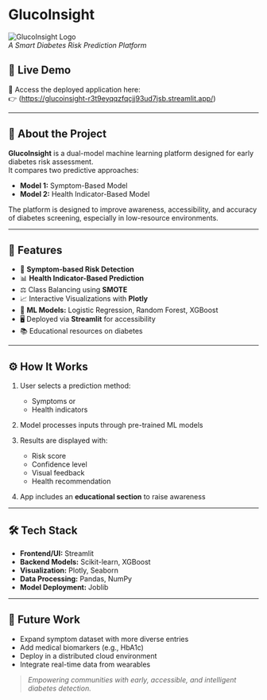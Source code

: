 # GlucoInsight

![GlucoInsight Logo](https://img.shields.io/badge/ML-Streamlit-blue?style=flat-square)  
*A Smart Diabetes Risk Prediction Platform*

## 🔗 Live Demo
🎯 Access the deployed application here:  
👉 (https://glucoinsight-r3t9eyqqzfqcjj93ud7jsb.streamlit.app/)

---

## 🧠 About the Project

**GlucoInsight** is a dual-model machine learning platform designed for early diabetes risk assessment.  
It compares two predictive approaches:

- **Model 1:** Symptom-Based Model  
- **Model 2:** Health Indicator-Based Model

The platform is designed to improve awareness, accessibility, and accuracy of diabetes screening, especially in low-resource environments.

---

## 🚀 Features

- 🧪 **Symptom-based Risk Detection**  
- 📊 **Health Indicator-Based Prediction**  
- ⚖️ Class Balancing using **SMOTE**  
- 📈 Interactive Visualizations with **Plotly**  
- 🧠 **ML Models:** Logistic Regression, Random Forest, XGBoost  
- 🖥️ Deployed via **Streamlit** for accessibility  
- 📚 Educational resources on diabetes

---

## ⚙️ How It Works

1. User selects a prediction method:  
   - Symptoms or  
   - Health indicators

2. Model processes inputs through pre-trained ML models

3. Results are displayed with:
   - Risk score
   - Confidence level
   - Visual feedback
   - Health recommendation

4. App includes an **educational section** to raise awareness

---

## 🛠️ Tech Stack

- **Frontend/UI:** Streamlit  
- **Backend Models:** Scikit-learn, XGBoost  
- **Visualization:** Plotly, Seaborn  
- **Data Processing:** Pandas, NumPy  
- **Model Deployment:** Joblib

---

## 📌 Future Work

- Expand symptom dataset with more diverse entries  
- Add medical biomarkers (e.g., HbA1c)  
- Deploy in a distributed cloud environment  
- Integrate real-time data from wearables

> *Empowering communities with early, accessible, and intelligent diabetes detection.*
